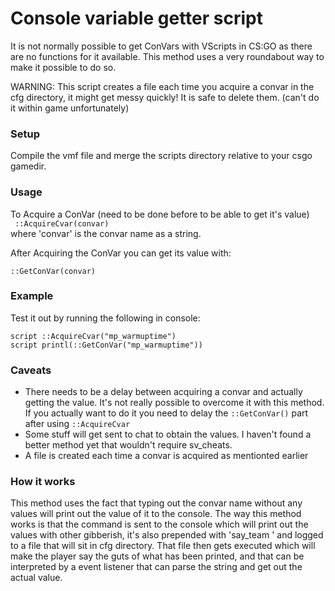 # Console variable getter script
It is not normally possible to get ConVars with VScripts in CS:GO as there are no functions for it available.
This method uses a very roundabout way to make it possible to do so.

WARNING: This script creates a file each time you acquire a convar in the cfg directory, it might get messy quickly! It is safe to delete them. (can't do it within game unfortunately)

### Setup
Compile the vmf file and merge the scripts directory relative to your csgo gamedir.

### Usage
To Acquire a ConVar (need to be done before to be able to get it's value)
<br/>
<code>
::AcquireCvar(convar)
</code><br/>
where 'convar' is the convar name as a string.

After Acquiring the ConVar you can get its value with:
<br/>
<code>
::GetConVar(convar)
</code>

### Example
Test it out by running the following in console:
<br/>
```
script ::AcquireCvar("mp_warmuptime")
script printl(::GetConVar("mp_warmuptime"))
```

### Caveats
<ul>
<li>There needs to be a delay between acquiring a convar and actually getting the value. It's not really possible to overcome it with this method. If you actually want to do it you need to delay the <code>::GetConVar()</code> part after using <code>::AcquireCvar</code></li>

<li>Some stuff will get sent to chat to obtain the values. I haven't found a better method yet that wouldn't require sv_cheats.</li>

<li>A file is created each time a convar is acquired as mentionted earlier</li>
</ul>

### How it works
This method uses the fact that typing out the convar name without any values will print out the value of it to the console.
The way this method works is that the command is sent to the console which will print out the values with other gibberish, it's also prepended with 'say_team ' and logged to a file that will sit in cfg directory.
That file then gets executed which will make the player say the guts of what has been printed, and that can be interpreted by a event listener that can parse the string and get out the actual value.
  
 
